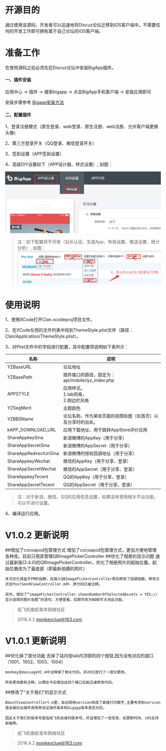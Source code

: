 # 开源目的

通过使用该源码，开发者可以迅速地将Discuz论坛迁移到iOS客户端中。不需要任何的开发工作即可拥有属于自己论坛的iOS客户端。

# 准备工作

在使用源码之前必须先在Discuz论坛中安装BigApp插件。

#### 一、插件安装

应用中心 -> 插件 -> 搜索bigapp -> 点击BigApp手机客户端 -> 安装应用即可

安装步骤参考 [Bigapp安装方法](http://addon.discuz.com/?@bigapp.plugin.doc/install_step)

#### 二、配置插件

1、登录注册模式（原生登录、web登录、原生注册、web注册、允许客户端更换头像）

2、第三方登录开关（QQ登录、微信登录开关）

3、签到设置（APP签到设置）

4、高级DIY设置如下（APP设计器、样式设置）, 如图：

![BigApp](./screenshots/2.png "BigApp")

> 注：如下配置将不可用（站长认证、生成App、布局设置、推送设置、统计分析）, 如图：
> ![BigApp](./screenshots/1.png "BigApp")

# 使用说明

1、使用XCode打开Clan.xcodeproj项目文件。

2、在XCode左侧的文件列表中找到ThemeStyle.plist文件（路径：Clan/Application/ThemeStyle.plist）。

3、对Plist文件中的字段进行配置，其中配置项说明如下表所示：

|名称|说明|
|--------------------|-------------------------|
|YZBaseURL|论坛地址|
|YZBasePath|插件接口的路径，固定为：api/mobile/iyz_index.php|
|APPSTYLE|应用样式。<br />1.tab风格，<br />2.侧边栏风格|
|YZSegMent|主题颜色|
|YZBBSName|论坛名称，作为某些页面的视图标题（如首页）以及分享时的出处。|
|kAPP_DOWNLOAD_URL|应用下载地址，用于跳转AppStore评价应用|
|ShareAppkeySina|新浪微博的AppKey（用于分享）|
|ShareAppSecretSina|新浪微博的AppSecret（用于分享）|
|ShareAppRedirectUriSina|新浪微博的授权回调地址（用于分享）|
|ShareAppkeyWechat|微信的AppKey（用于分享、登录）|
|ShareAppSecretWechat|微信的AppSecret（用于分享、登录）|
|ShareAppkeyTecent|QQ的AppKey（用于分享、登录）|
|ShareAppSecretTecent|QQ的AppSecret（用于分享、登录）|

> 注：对于新浪、微信、QQ的应用信息设置，如果没有使用相关平台功能，可以不进行设置。

4、编译运行应用。

# V1.0.2 更新说明
##增加了cocoapod包管理方式
	增加了cocoapod包管理方式，更加方便地管理各种库。目前只用其管理QBImagePickerController
##优化了相册的显示问题
	通过最新版(3.4.0)的QBImagePickerController，优化了相册照片的起始位置。起始位置改为了最底部（即最新拍摄的照片）
	
	本次优化得益于PM的指教，在插入QBImagePickerController库后修改了回调函数，修改方式在PostSendViewController.m中，原代码已被注释。
	
	另外，增加了“imagePickerController.showsNumberOfSelectedAssets = YES;//显示选择的图片张数”的语句，方便查看。后期可改为NO即可关闭此功能。

>纸飞机南航青年网络社区

>2016.4.2  monkeyclue@163.com
	
# V1.0.1 更新说明

##优化掉了部分功能
	去掉了站内信tab内顶部的四个按钮,因为没有对应的接口（1001、1002、1003、1004）
	
    monkey在messageVC.m中注释掉了相关代码，并对UI进行了一部分更改。
    
    所有更改都有注释，以便在今后增加这四个接口后能迅速修改代码。


##修改了“关于我们”的显示方式

    AboutViewControllert.m里，自动调用version改成了直接打印数字,主要考虑到version值会被后台插件调用来验证插件版本和bigapp版本是否对应。

    因此关于我们的版本号是指纸飞机自身的版本号。并且增加了一些信息，如更新时间、iOS支持邮箱等。


>纸飞机南航青年网络社区

>2016.4.2  monkeyclue@163.com

